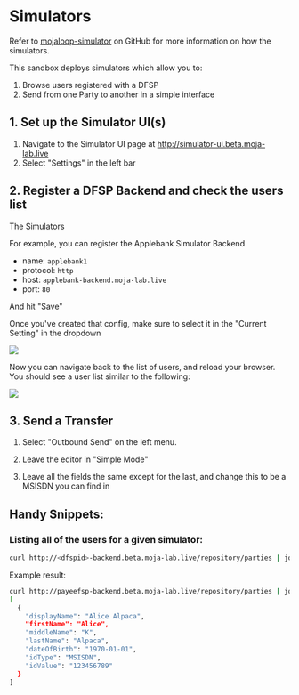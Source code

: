 # Simulators

Refer to [mojaloop-simulator](https://github.com/mojaloop/mojaloop-simulator) on GitHub for more information on how the simulators.


This sandbox deploys simulators which allow you to:
1. Browse users registered with a DFSP
2. Send from one Party to another in a simple interface
## 1. Set up the Simulator UI(s)

1. Navigate to the Simulator UI page at http://simulator-ui.beta.moja-lab.live
2. Select "Settings" in the left bar

## 2. Register a DFSP Backend and check the users list

The Simulators


For example, you can register the Applebank Simulator Backend

- name: `applebank1`
- protocol: `http`
- host: `applebank-backend.moja-lab.live`
- port: `80`

And hit "Save"

Once you've created that config, make sure to select it in the "Current Setting" in the dropdown

![](todo)

Now you can navigate back to the list of users, and reload your browser. You should see a user list similar to the following:

![](todo)

## 3. Send a Transfer

1. Select "Outbound Send" on the left menu.

2. Leave the editor in "Simple Mode"


3. Leave all the fields the same except for the last, and change this to be a MSISDN you can find in 
## Handy Snippets:
### Listing all of the users for a given simulator:

```bash
curl http://<dfspid>-backend.beta.moja-lab.live/repository/parties | jq
```

Example result:
```bash
curl http://payeefsp-backend.beta.moja-lab.live/repository/parties | jq
[
  {
    "displayName": "Alice Alpaca",
    "firstName": "Alice",
    "middleName": "K",
    "lastName": "Alpaca",
    "dateOfBirth": "1970-01-01",
    "idType": "MSISDN",
    "idValue": "123456789"
  }
]

```


<!-- ## Simplified P2P Transfer

todo -->